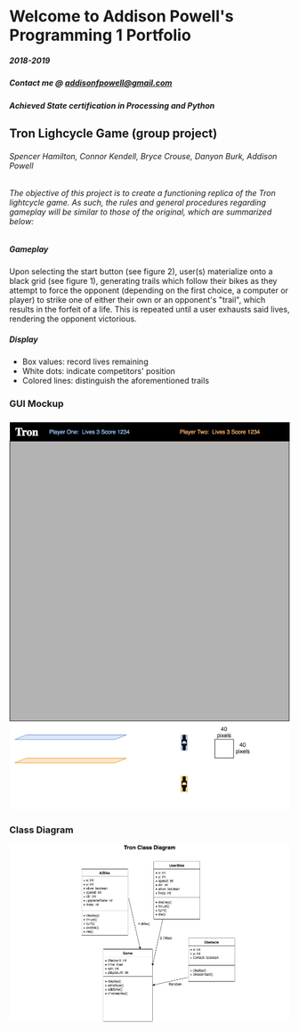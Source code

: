 # Welcome to Addison Powell's Programming 1 Portfolio
##### 2018-2019
##### Contact me @ addisonfpowell@gmail.com
##### Achieved State certification in Processing and Python
## Tron Lighcycle Game (group project)
###### Spencer Hamilton, Connor Kendell, Bryce Crouse, Danyon Burk, Addison Powell
###### The objective of this project is to create a functioning replica of the Tron lightcycle game. As such, the rules and general procedures regarding gameplay will be similar to those of the original, which are summarized below:

##### Gameplay
Upon selecting the start button (see figure 2), user(s) materialize onto a black grid (see figure 1), generating trails which follow their bikes as they attempt to force the opponent (depending on the first choice, a computer or player) to strike one of either their own or an opponent's "trail", which results in the forfeit of a life. This is repeated until a user exhausts said lives, rendering the opponent victorious.

##### Display
 - Box values: record lives remaining
 - White dots: indicate competitors' position
 - Colored lines: distinguish the aforementioned trails
 
### GUI Mockup
 ![Tron GUI](/PNGs/TronGUI.png)

### Class Diagram
 ![Class Diagram](/PNGs/TronClassDiagram.png)
